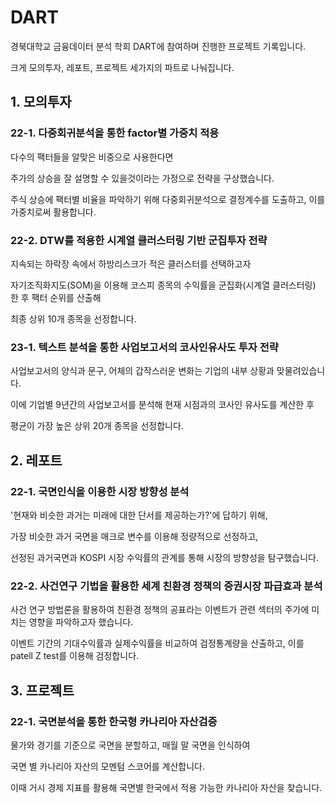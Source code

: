 # DART

경북대학교 금융데이터 분석 학회 DART에 참여하며 진행한 프로젝트 기록입니다.

크게 모의투자, 레포트, 프로젝트 세가지의 파트로 나눠집니다.



## 1. 모의투자

### 22-1. 다중회귀분석을 통한 factor별 가중치 적용

다수의 팩터들을 알맞은 비중으로 사용한다면 

주가의 상승을 잘 설명할 수 있을것이라는 가정으로 전략을 구상했습니다.

주식 상승에 팩터별 비율을 파악하기 위해 다중회귀분석으로 결정계수를 도출하고, 이를 가중치로써 활용합니다.

### 22-2. DTW를 적용한 시계열 클러스터링 기반 군집투자 전략

지속되는 하락장 속에서 하방리스크가 적은 클러스터를 선택하고자

자기조직화지도(SOM)을 이용해 코스피 종목의 수익률을 군집화(시계열 클러스터링) 한 후 팩터 순위를 산출해 

최종 상위 10개 종목을 선정합니다.

### 23-1. 텍스트 분석을 통한 사업보고서의 코사인유사도 투자 전략

사업보고서의 양식과 문구, 어체의 갑작스러운 변화는 기업의 내부 상황과 맞물려있습니다.

이에 기업별 9년간의 사업보고서를 분석해 현재 시점과의 코사인 유사도를 계산한 후 

평균이 가장 높은 상위 20개 종목을 선정합니다.


## 2. 레포트

### 22-1. 국면인식을 이용한 시장 방향성 분석

'현재와 비슷한 과거는 미래에 대한 단서를 제공하는가?'에 답하기 위해, 

가장 비슷한 과거 국면을 매크로 변수를 이용해 정량적으로 선정하고, 

선정된 과거국면과 KOSPI 시장 수익률의 관계를 통해 시장의 방향성을 탐구했습니다.

### 22-2. 사건연구 기법을 활용한 세계 친환경 정책의 증권시장 파급효과 분석

사건 연구 방법론을 활용하여 친환경 정책의 공표라는 이벤트가 관련 섹터의 주가에 미치는 영향을 파악하고자 했습니다.

이벤트 기간의 기대수익률과 실제수익률을 비교하여 검정통계량을 산출하고, 이를 patell Z test를 이용해 검정합니다.

## 3. 프로젝트

### 22-1. 국면분석을 통한 한국형 카나리아 자산검증

물가와 경기를 기준으로 국면을 분할하고, 매월 말 국면을 인식하여

국면 별 카나리아 자산의 모멘텀 스코어를 계산합니다. 

이때 거시 경제 지표를 활용해 국면별 한국에서 적용 가능한 카나리아 자산을 찾습니다.
